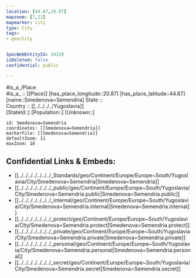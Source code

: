 ```yaml
---
location: [44.67,20.87] 
mapzoom: [7,12] 
mapmarker: city 
type: City
tags:
- geo/City


SpocWebEntityId: 34329
isDeleted: false
confidential: public

---
```

#is_a_/Place  
#is_a_ :: [[Place]] 
[has_place_longitude::20.87] 
[has_place_latitude::44.67] 
[name::Smedenova=Semendria] 
State ::  
Country :: [[../../../../Yugoslavia]]  
[StateId::] 
[Population::] 
[Unknown::] 


```leaflet
id: Smedenova=Semendria
coordinates: [[Smedenova=Semendria]] 
markerFile: [[Smedenova=Semendria]] 
defaultZoom: 11 
maxZoom: 18
```


## Confidential Links & Embeds: 
- [[../../../../../../../_Standards/geo/Continent/Europe/Europe~South/Yugoslavia/City/Smedenova=Semendria|Smedenova=Semendria]] 
- [[../../../../../../../_public/geo/Continent/Europe/Europe~South/Yugoslavia/City/Smedenova=Semendria.public|Smedenova=Semendria.public]] 
- [[../../../../../../../_internal/geo/Continent/Europe/Europe~South/Yugoslavia/City/Smedenova=Semendria.internal|Smedenova=Semendria.internal]] 
- [[../../../../../../../_protect/geo/Continent/Europe/Europe~South/Yugoslavia/City/Smedenova=Semendria.protect|Smedenova=Semendria.protect]] 
- [[../../../../../../../_private/geo/Continent/Europe/Europe~South/Yugoslavia/City/Smedenova=Semendria.private|Smedenova=Semendria.private]] 
- [[../../../../../../../_personal/geo/Continent/Europe/Europe~South/Yugoslavia/City/Smedenova=Semendria.personal|Smedenova=Semendria.personal]] 
- [[../../../../../../../_secret/geo/Continent/Europe/Europe~South/Yugoslavia/City/Smedenova=Semendria.secret|Smedenova=Semendria.secret]] 
